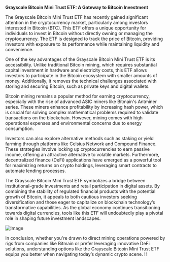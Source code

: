 **Grayscale Bitcoin Mini Trust ETF: A Gateway to Bitcoin Investment**

The Grayscale Bitcoin Mini Trust ETF has recently gained significant attention in the cryptocurrency market, particularly among investors interested in Bitcoin (BTC). This ETF offers a unique opportunity for individuals to invest in Bitcoin without directly owning or managing the cryptocurrency. The ETF is designed to track the price of Bitcoin, providing investors with exposure to its performance while maintaining liquidity and convenience.

One of the key advantages of the Grayscale Bitcoin Mini Trust ETF is its accessibility. Unlike traditional Bitcoin mining, which requires substantial capital investment in hardware and electricity costs, this ETF allows investors to participate in the Bitcoin ecosystem with smaller amounts of money. Additionally, it removes the technical challenges associated with storing and securing Bitcoin, such as private keys and digital wallets.

Bitcoin mining remains a popular method for earning cryptocurrency, especially with the rise of advanced ASIC miners like Bitmain's Antminer series. These miners enhance profitability by increasing hash power, which is crucial for solving complex mathematical problems required to validate transactions on the blockchain. However, mining comes with high operational expenses and environmental concerns due to energy consumption.

Investors can also explore alternative methods such as staking or yield farming through platforms like Celsius Network and Compound Finance. These strategies involve locking up cryptocurrencies to earn passive income, offering an attractive alternative to volatile markets. Furthermore, decentralized finance (DeFi) applications have emerged as a powerful tool for maximizing returns on crypto holdings, leveraging smart contracts to automate lending processes.

The Grayscale Bitcoin Mini Trust ETF symbolizes a bridge between institutional-grade investments and retail participation in digital assets. By combining the stability of regulated financial products with the potential growth of Bitcoin, it appeals to both cautious investors seeking diversification and those eager to capitalize on blockchain technology’s transformative capabilities. As the global economy continues transitioning towards digital currencies, tools like this ETF will undoubtedly play a pivotal role in shaping future investment landscapes. 

![Image](https://github.com/user-attachments/assets/3be06921-4469-491d-bd37-5f14c53422b7)

In conclusion, whether you're drawn to direct mining operations powered by rigs from companies like Bitmain or prefer leveraging innovative DeFi solutions, understanding options like the Grayscale Bitcoin Mini Trust ETF equips you better when navigating today’s dynamic crypto scene. !!